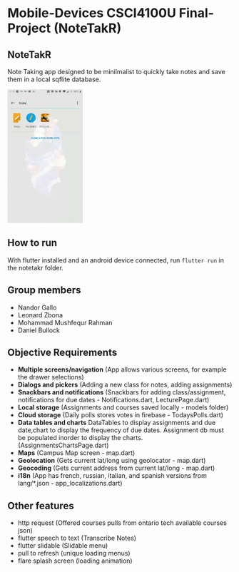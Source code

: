 # Mobile-Devices CSCI4100U Final-Project (NoteTakR)

## NoteTakR 

Note Taking app designed to be minilmalist to quickly take notes and save them in a local sqflite database. 

<img src="resources/example.gif" height="300">



## How to run
With flutter installed and an android device connected, run `flutter run` in the notetakr folder.

## Group members
- Nandor Gallo
- Leonard Zbona
- Mohammad Mushfequr Rahman
- Daniel Bullock

## Objective Requirements
- **Multiple screens/navigation** (App allows various screens, for example the drawer selections) 
- **Dialogs and pickers** (Adding a new class for notes, adding assignments)
- **Snackbars and notifications** (Snackbars for adding class/assignment, notifications for due dates - Notifications.dart, LecturePage.dart)
- **Local storage** (Assignments and courses saved locally - models folder)
- **Cloud storage** (Daily polls stores votes in firebase - TodaysPolls.dart)
- **Data tables and charts** DataTables to display assignments and due date,chart to display the frequency of due dates. Assignment db must be populated inorder to display the charts. (AssignmentsChartsPage.dart)
- **Maps** (Campus Map screen - map.dart)
- **Geolocation** (Gets current lat/long using geolocator - map.dart)
- **Geocoding** (Gets current address from current lat/long - map.dart)
- **i18n** (App has french, russian, italian, and spanish versions from lang/*.json - app_localizations.dart)
 
## Other features
- http request (Offered courses pulls from ontario tech available courses json)
- flutter speech to text (Transcribe Notes)
- flutter slidable (Slidable menu)
- pull to refresh (unique loading menus)
- flare splash screen (loading animation)

